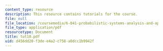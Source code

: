 ```yaml
---
content_type: resource
description: This resource contains tutorials for the course.
file: null
file_location: /coursemedia/6-041-probabilistic-systems-analysis-and-applied-probability-spring-2006/d456dd20f3dee4a2c758a0dcc1b9942f_tut10.pdf
file_type: application/pdf
resourcetype: Document
title: tut10.pdf
uid: d456dd20-f3de-e4a2-c758-a0dcc1b9942f
---
```

